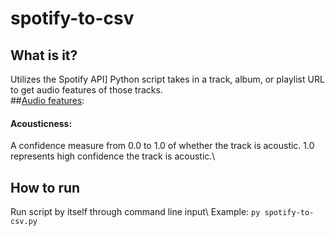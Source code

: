 # spotify-to-csv
## What is it?
Utilizes the Spotify API]
Python script takes in a track, album, or playlist URL to get audio features of those tracks.\
##[Audio features](https://developer.spotify.com/documentation/web-api/reference/#objects-index):
#### Acousticness: 
A confidence measure from 0.0 to 1.0 of whether the track is acoustic. 1.0 represents high confidence the track is acoustic.\
## How to run
Run script by itself through command line input\ 
Example: `py spotify-to-csv.py`
